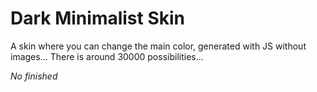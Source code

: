 # Dark Minimalist Skin
A skin where you can change the main color, generated with JS without images... There is around 30000 possibilities...

*No finished*
